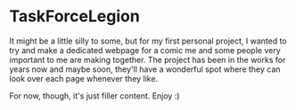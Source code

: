 # TaskForceLegion

It might be a little silly to some, but for my first personal project, I wanted to try and make a dedicated webpage for a comic me and some people very important to me are making together. The project has been in the works for years now and maybe soon, they'll have a wonderful spot where they can look over each page whenever they like.

For now, though, it's just filler content. Enjoy :)
